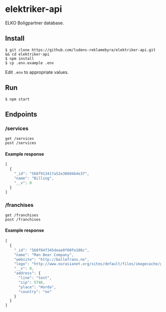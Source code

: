 # elektriker-api
ELKO Boligpartner database.

## Install
```
$ git clone https://github.com/ludens-reklamebyra/elektriker-api.git && cd elektriker-api
$ npm install
$ cp .env.example .env
```
Edit `.env` to appropriate values.

## Run
```
$ npm start
```

## Endpoints
### /services
```
get /services
post /services
```
#### Example response
```javascript
[
  {
    "_id": "568f913417a52e38604b4e37",
    "name": "Billing",
    "__v": 0
  }
]
```

### /franchises
```
get /franchises
post /franchises
```
#### Example response
```javascript
[
  {
    "_id": "568f84f345deae0f00fe106c",
    "name": "Man Bear Company",
    "website": "http://ballefrans.no",
    "logo": "http://www.eurasianet.org/sites/default/files/imagecache/galleria_fullscreen/Trilling-0845.jpg",
    "__v": 0,
    "address": {
      "line": "test",
      "zip": 5746,
      "place": "Horda",
      "country": "no"
    }
  }
]
```
